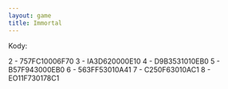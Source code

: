 ```yaml
---
layout: game
title: Immortal
---
```


Kody:

2 - 757FC10006F70
3 - IA3D620000E10
4 - D9B3531010EB0
5 - B57F943000EB0
6 - 563FF53010A41
7 - C250F63010AC1
8 - EO11F730178C1
